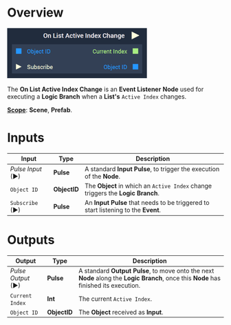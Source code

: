 # Overview

![The On List Active Index Change Node.](../../../.gitbook/assets/onlistactiveindexchange.png)

The **On List Active Index Change** is an **Event Listener** **Node** used for executing a **Logic Branch** when a **List's** `Active Index` changes.

[**Scope**](../../overview.md#scopes): **Scene**, **Prefab**.


# Inputs

|Input|Type|Description|
|---|---|---|
|*Pulse Input* (►)|**Pulse**|A standard **Input Pulse**, to trigger the execution of the **Node**.|
|`Object ID`|**ObjectID**|The **Object** in which an `Active Index` change triggers the **Logic Branch**.|
| `Subscribe` (►)|**Pulse** | An **Input Pulse** that needs to be triggered to start listening to the **Event**. |


# Outputs

|Output|Type|Description|
|---|---|---|
|*Pulse Output* (►)|**Pulse**|A standard **Output Pulse**, to move onto the next **Node** along the **Logic Branch**, once this **Node** has finished its execution.|
|`Current Index`|**Int**|The current `Active Index`.|
|`Object ID`|**ObjectID**| The **Object** received as **Input**. |


